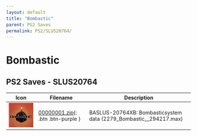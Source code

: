 ```yaml
---
layout: default
title: "Bombastic"
parent: PS2 Saves
permalink: PS2/SLUS20764/
---
```

# Bombastic

## PS2 Saves - SLUS20764

| Icon | Filename | Description |
|------|----------|-------------|
| ![Bombastic](icon0.png) | [00000001.zip](00000001.zip){: .btn .btn-purple } | BASLUS-20764XB: Bombasticsystem data (2279_Bombastic__294217.max) |
